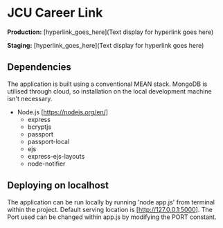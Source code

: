 # JCU Career Link

**Production:** [hyperlink_goes_here](Text display for hyperlink goes here)

**Staging:** [hyperlink_goes_here](Text display for hyperlink goes here)

## Dependencies
The application is built using a conventional MEAN stack. MongoDB is utilised through cloud, so installation on the local
development machine isn't necessary.

* Node.js [https://nodejs.org/en/]
    * express
    * bcryptjs
    * passport
    * passport-local
    * ejs
    * express-ejs-layouts
    * node-notifier


## Deploying on localhost
The application can be run locally by running 'node app.js' from terminal within the project. Default serving location is
[http://127.0.0.1:5000]. The Port used can be changed within app.js by modifying the PORT constant.
